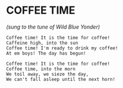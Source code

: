 # COFFEE TIME

*(sung to the tune of Wild Blue Yonder)*

```
Coffee time! It is the time for coffee!
Caffeine high, into the sun
Coffee time! I'm ready to drink my coffee!
At em boys! The day has begun!

Coffee time! It is the time for coffee!
Coffee time, into the morn
We toil away, we sieze the day,
We can't fall asleep until the next horn!
```
